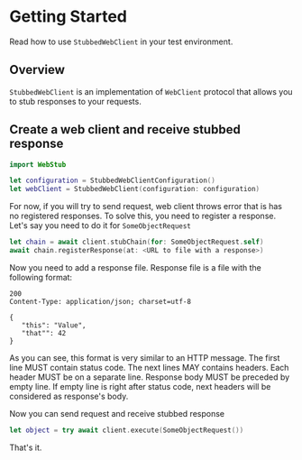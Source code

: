 # Getting Started

Read how to use `StubbedWebClient` in your test environment.

## Overview

``StubbedWebClient`` is an implementation of `WebClient` protocol that allows you to stub responses 
to your requests.

## Create a web client and receive stubbed response 

```swift
import WebStub

let configuration = StubbedWebClientConfiguration()
let webClient = StubbedWebClient(configuration: configuration)
```

For now, if you will try to send request, web client throws error that is has no registered 
responses.  To solve this, you need to register a response. Let's say you need to do it for 
`SomeObjectRequest`

```swift
let chain = await client.stubChain(for: SomeObjectRequest.self)
await chain.registerResponse(at: <URL to file with a response>)
```

Now you need to add a response file. Response file is a file with the following format:

```
200
Content-Type: application/json; charset=utf-8

{
   "this": "Value",
   "that"": 42
}
```

As you can see, this format is very similar to an HTTP message. The first line MUST contain status 
code. The next lines MAY contains headers. Each header MUST be on a separate line. Response body 
MUST be preceded by empty line. If empty line is right after status code, next headers will be 
considered as response's body.

Now you can send request and receive stubbed response

```swift
let object = try await client.execute(SomeObjectRequest())
```

That's it.
